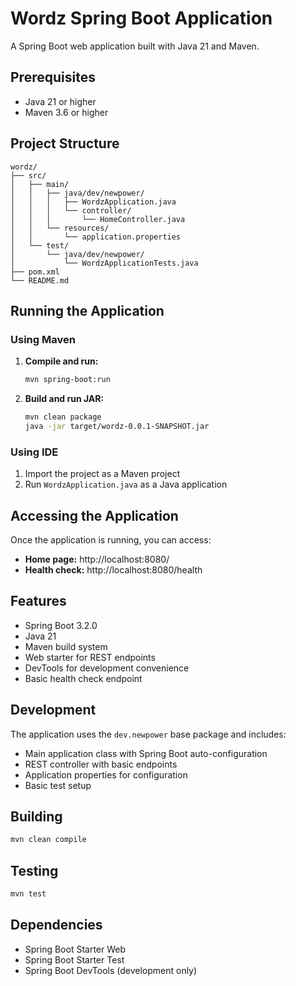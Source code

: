 # Wordz Spring Boot Application

A Spring Boot web application built with Java 21 and Maven.

## Prerequisites

- Java 21 or higher
- Maven 3.6 or higher

## Project Structure

```
wordz/
├── src/
│   ├── main/
│   │   ├── java/dev/newpower/
│   │   │   ├── WordzApplication.java
│   │   │   └── controller/
│   │   │       └── HomeController.java
│   │   └── resources/
│   │       └── application.properties
│   └── test/
│       └── java/dev/newpower/
│           └── WordzApplicationTests.java
├── pom.xml
└── README.md
```

## Running the Application

### Using Maven

1. **Compile and run:**
   ```bash
   mvn spring-boot:run
   ```

2. **Build and run JAR:**
   ```bash
   mvn clean package
   java -jar target/wordz-0.0.1-SNAPSHOT.jar
   ```

### Using IDE

1. Import the project as a Maven project
2. Run `WordzApplication.java` as a Java application

## Accessing the Application

Once the application is running, you can access:

- **Home page:** http://localhost:8080/
- **Health check:** http://localhost:8080/health

## Features

- Spring Boot 3.2.0
- Java 21
- Maven build system
- Web starter for REST endpoints
- DevTools for development convenience
- Basic health check endpoint

## Development

The application uses the `dev.newpower` base package and includes:

- Main application class with Spring Boot auto-configuration
- REST controller with basic endpoints
- Application properties for configuration
- Basic test setup

## Building

```bash
mvn clean compile
```

## Testing

```bash
mvn test
```

## Dependencies

- Spring Boot Starter Web
- Spring Boot Starter Test
- Spring Boot DevTools (development only) 
